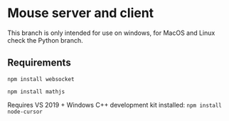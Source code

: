 # Mouse server and client

This branch is only intended for use on windows, for MacOS and Linux check the Python branch.

## Requirements
```npm install websocket```

```npm install mathjs```

Requires VS 2019 + Windows C++ development kit installed:
```npm install node-cursor```
